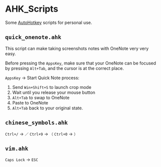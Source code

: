 # AHK_Scripts

Some [AutoHotkey](https://www.autohotkey.com/) scripts for personal use.

## `quick_onenote.ahk`

This script can make taking screenshots notes with OneNote very very easy.

Before pressing the `AppsKey`, make sure that your OneNote can be focused by pressing `Alt+Tab`, and the cursor is at the correct place.

`AppsKey` -> Start Quick Note process:
1. Send `Win+Shift+S` to launch crop mode
2. Wait until you release your mouse button
3. `Alt+Tab` to swap to OneNote
4. Paste to OneNote
5. `Alt+Tab` back to your original state.

## `chinese_symbols.ahk`

`Ctrl+/` -> `／`
`Ctrl+9` -> `（`
`Ctrl+0` -> `）`

## `vim.ahk`

`Caps Lock` -> `ESC`